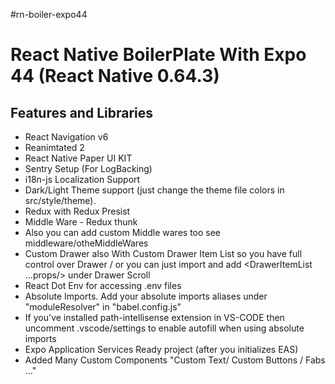 #rn-boiler-expo44

<h1>React Native BoilerPlate  With Expo 44 (React Native 0.64.3)</h1>

 <h2>Features and Libraries</h2>

 - React Navigation v6
 - Reanimtated 2
 - React Native Paper UI KIT
 - Sentry Setup (For LogBacking)
 - i18n-js Localization Support
 - Dark/Light Theme support (just change the theme file colors in src/style/theme).
 - Redux with Redux Presist
 - Middle Ware - Redux thunk
 - Also you can add custom Middle wares too see middleware/otheMiddleWares
 - Custom Drawer also With Custom Drawer Item List so you have full control over Drawer / or you can just import and add <DrawerItemList ...props/> under Drawer Scroll
 - React Dot Env for accessing .env files
 - Absolute Imports. Add your absolute imports aliases under "moduleResolver" in "babel.config.js"
 - If you've installed path-intellisense extension in VS-CODE then uncomment .vscode/settings to enable autofill when using absolute imports
 - Expo Application Services Ready project (after you initializes EAS)
 - Added Many Custom Components "Custom Text/ Custom Buttons / Fabs ..."
